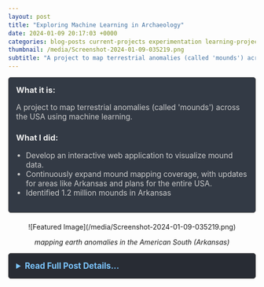 ```yaml
---
layout: post
title: "Exploring Machine Learning in Archaeology"
date: 2024-01-09 20:17:03 +0000
categories: blog-posts current-projects experimentation learning-projects
thumbnail: /media/Screenshot-2024-01-09-035219.png
subtitle: "A project to map terrestrial anomalies (called 'mounds') across the USA using machine learning."
---
```


<div style="padding: 15px; border: 1px solid #555; border-radius: 5px; margin-bottom: 20px; background-color: #333a45;">
  <h3 style="margin-top: 0; color: #eee;">What it is:</h3>
  <p style="font-size: 1.1em; color: #ccc;">A project to map terrestrial anomalies (called 'mounds') across the USA using machine learning.</p>
  
  <h3 style="color: #eee;">What I did:</h3>
  <ul style="font-size: 1.1em; list-style-type: disc; padding-left: 20px; color: #ccc;">
    <li>Develop an interactive web application to visualize mound data.</li>
    <li>Continuously expand mound mapping coverage, with updates for areas like Arkansas and plans for the entire USA.</li>
    <li>Identified 1.2 million mounds in Arkansas</li>
  </ul>
</div>

<div style="text-align: center;" markdown="1">
  ![Featured Image](/media/Screenshot-2024-01-09-035219.png)
  <p><em>mapping earth anomalies in the American South (Arkansas)</em></p>
</div>

<details style="margin-bottom: 20px; background-color: #282c34; padding: 15px; border-radius: 5px; border: 1px solid #444;">
  <summary style="cursor: pointer; font-weight: bold; color: #7cc5ff; font-size: 1.2em;">Read Full Post Details...</summary>
  <div style="padding-top: 15px; color: #bbb;" markdown="1">

# Machine Learning Mound Mapping

-June 2024 update:
Expanding coverage to entire USA
-February 2024 update:
-Arkansas mounds identified

# Problem: The origins

![Featured Image](/media/SmartSelect_20240126_012429_Adobe-Acrobat.jpg)

This project is designed to serve as a tool for researchers, hobbyists, urban/rural planners, and community members, marking the location of each mound in the USA. It aims to raise awareness of the mound problem, while aiding in research in the study of their origin.
This tool allows researchers to:
Study mounds from new perspectives
Perform statistical analysis on data
Use mounds data in various spatial formats
Use mounds data in various software
  </div>
</details>
